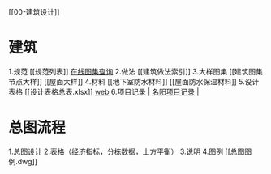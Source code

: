 [[00-建筑设计]]

# 建筑
1.规范  [[规范列表]]   [在线图集查询](https://vika.cn/share/shrtR1uGT0JtpWLcQjNKk/dsttMHcYCHKq8pY9Mm/viw6hZitkJhvk)
2.做法  [[建筑做法索引]]
3.大样图集   [[建筑图集节点大样]]   [[屋面大样]]
4.材料   [[地下室防水材料]]    [[屋面防水保温材料]]
5.设计表格  [[设计表格总表.xlsx]]  [web](https://docs.qq.com/document/DZGxFdUpLZFpZZkF0)
6.项目记录 | [名阳项目记录](https://docs.qq.com/sheet/DSmh2T2xnUE9Ib1h4?tab=s6926z) | 

# 总图流程
1.总图设计
2.表格（经济指标，分栋数据，土方平衡）
3.说明
4.图例   [[总图图例.dwg]]